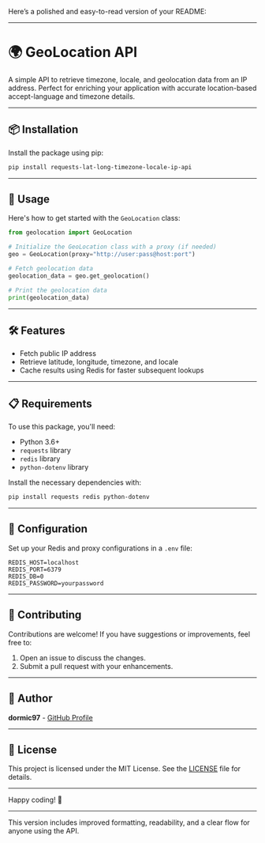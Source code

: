 Here’s a polished and easy-to-read version of your README:

---

# 🌍 GeoLocation API

A simple API to retrieve timezone, locale, and geolocation data from an IP address. Perfect for enriching your application with accurate location-based accept-language and timezone details.

---

## 📦 Installation

Install the package using pip:

```bash
pip install requests-lat-long-timezone-locale-ip-api
```

---

## 🚀 Usage

Here's how to get started with the `GeoLocation` class:

```python
from geolocation import GeoLocation

# Initialize the GeoLocation class with a proxy (if needed)
geo = GeoLocation(proxy="http://user:pass@host:port")

# Fetch geolocation data
geolocation_data = geo.get_geolocation()

# Print the geolocation data
print(geolocation_data)
```

---

## 🛠️ Features

- Fetch public IP address
- Retrieve latitude, longitude, timezone, and locale
- Cache results using Redis for faster subsequent lookups

---

## 📋 Requirements

To use this package, you'll need:

- Python 3.6+
- `requests` library
- `redis` library
- `python-dotenv` library

Install the necessary dependencies with:

```bash
pip install requests redis python-dotenv
```

---

## 🔧 Configuration

Set up your Redis and proxy configurations in a `.env` file:

```plaintext
REDIS_HOST=localhost
REDIS_PORT=6379
REDIS_DB=0
REDIS_PASSWORD=yourpassword
```

---

## 🌟 Contributing

Contributions are welcome! If you have suggestions or improvements, feel free to:

1. Open an issue to discuss the changes.
2. Submit a pull request with your enhancements.

---

## 👤 Author

**dormic97** - [GitHub Profile](https://github.com/pim97)

---

## 📝 License

This project is licensed under the MIT License. See the [LICENSE](LICENSE) file for details.

---

Happy coding! 🎉

---

This version includes improved formatting, readability, and a clear flow for anyone using the API.